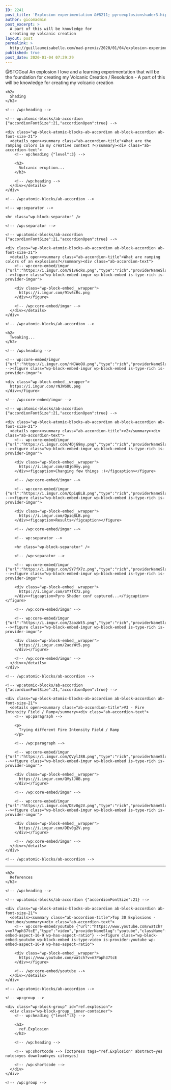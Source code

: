 ```yaml
---
ID: 2241
post_title: 'Explosion experimentation &#8211; pyroexplosionshader3.hiplc'
author: gicomadmin
post_excerpt: >
  A part of this will be knowledge for
  creating my volcanic creation
layout: post
permalink: >
  http://guillaumeisabelle.com/nad-previz/2020/01/04/explosion-experimentation-pyroexplosionshader3-hiplc/
published: true
post_date: 2020-01-04 07:29:29
---
```

<!-- wp:paragraph -->

@STCGoal An explosion I love and a learning experimentation that will be the foundation for creating my Volcanic Creation / Resolution - A part of this will be knowledge for creating my volcanic creation 

<!-- /wp:paragraph -->

<!-- wp:more -->

<!--more-->

<!-- /wp:more -->

<!-- wp:group -->

<div class="wp-block-group" id="shading">
  <div class="wp-block-group__inner-container">
    <!-- wp:heading -->
    
    <h2>
      Shading
    </h2>
    
    <!-- /wp:heading -->
    
    <!-- wp:atomic-blocks/ab-accordion {"accordionFontSize":21,"accordionOpen":true} -->
    
    <div class="wp-block-atomic-blocks-ab-accordion ab-block-accordion ab-font-size-21">
      <details open><summary class="ab-accordion-title">What are the ramping colors in my creative context ?</summary><div class="ab-accordion-text">
        <!-- wp:heading {"level":3} -->
        
        <h3>
          Volcanic eruption...
        </h3>
        
        <!-- /wp:heading -->
      </div></details>
    </div>
    
    <!-- /wp:atomic-blocks/ab-accordion -->
    
    <!-- wp:separator -->
    
    <hr class="wp-block-separator" />
    
    <!-- /wp:separator -->
    
    <!-- wp:atomic-blocks/ab-accordion {"accordionFontSize":21,"accordionOpen":true} -->
    
    <div class="wp-block-atomic-blocks-ab-accordion ab-block-accordion ab-font-size-21">
      <details open><summary class="ab-accordion-title">What are ramping colors of an explosions?</summary><div class="ab-accordion-text">
        <!-- wp:core-embed/imgur {"url":"https://i.imgur.com/91v6cRs.png","type":"rich","providerNameSlug":"imgur","className":""} --><figure class="wp-block-embed-imgur wp-block-embed is-type-rich is-provider-imgur">
        
        <div class="wp-block-embed__wrapper">
          https://i.imgur.com/91v6cRs.png
        </div></figure> 
        
        <!-- /wp:core-embed/imgur -->
      </div></details>
    </div>
    
    <!-- /wp:atomic-blocks/ab-accordion -->
  </div>
</div>

<!-- /wp:group -->

<!-- wp:group -->

<div class="wp-block-group">
  <div class="wp-block-group__inner-container">
    <!-- wp:heading -->
    
    <h2>
      Tweaking...
    </h2>
    
    <!-- /wp:heading -->
    
    <!-- wp:core-embed/imgur {"url":"https://i.imgur.com/rNJWoOU.png","type":"rich","providerNameSlug":"imgur","className":""} --><figure class="wp-block-embed-imgur wp-block-embed is-type-rich is-provider-imgur">
    
    <div class="wp-block-embed__wrapper">
      https://i.imgur.com/rNJWoOU.png
    </div></figure> 
    
    <!-- /wp:core-embed/imgur -->
    
    <!-- wp:atomic-blocks/ab-accordion {"accordionFontSize":21,"accordionOpen":true} -->
    
    <div class="wp-block-atomic-blocks-ab-accordion ab-block-accordion ab-font-size-21">
      <details open><summary class="ab-accordion-title">v2</summary><div class="ab-accordion-text">
        <!-- wp:core-embed/imgur {"url":"https://i.imgur.com/4DjG9my.png","type":"rich","providerNameSlug":"imgur","className":""} --><figure class="wp-block-embed-imgur wp-block-embed is-type-rich is-provider-imgur">
        
        <div class="wp-block-embed__wrapper">
          https://i.imgur.com/4DjG9my.png
        </div><figcaption>Changing few things :)</figcaption></figure> 
        
        <!-- /wp:core-embed/imgur -->
        
        <!-- wp:core-embed/imgur {"url":"https://i.imgur.com/QpiqBLB.png","type":"rich","providerNameSlug":"imgur","className":""} --><figure class="wp-block-embed-imgur wp-block-embed is-type-rich is-provider-imgur">
        
        <div class="wp-block-embed__wrapper">
          https://i.imgur.com/QpiqBLB.png
        </div><figcaption>Results</figcaption></figure> 
        
        <!-- /wp:core-embed/imgur -->
        
        <!-- wp:separator -->
        
        <hr class="wp-block-separator" />
        
        <!-- /wp:separator -->
        
        <!-- wp:core-embed/imgur {"url":"https://i.imgur.com/SY7fX7z.png","type":"rich","providerNameSlug":"imgur","className":""} --><figure class="wp-block-embed-imgur wp-block-embed is-type-rich is-provider-imgur">
        
        <div class="wp-block-embed__wrapper">
          https://i.imgur.com/SY7fX7z.png
        </div><figcaption>Pyro Shader conf captured...</figcaption></figure> 
        
        <!-- /wp:core-embed/imgur -->
        
        <!-- wp:core-embed/imgur {"url":"https://i.imgur.com/2aozWt5.png","type":"rich","providerNameSlug":"imgur","className":""} --><figure class="wp-block-embed-imgur wp-block-embed is-type-rich is-provider-imgur">
        
        <div class="wp-block-embed__wrapper">
          https://i.imgur.com/2aozWt5.png
        </div></figure> 
        
        <!-- /wp:core-embed/imgur -->
      </div></details>
    </div>
    
    <!-- /wp:atomic-blocks/ab-accordion -->
    
    <!-- wp:atomic-blocks/ab-accordion {"accordionFontSize":21,"accordionOpen":true} -->
    
    <div class="wp-block-atomic-blocks-ab-accordion ab-block-accordion ab-font-size-21">
      <details open><summary class="ab-accordion-title">V3 - Fire Intensity Field / Ramp</summary><div class="ab-accordion-text">
        <!-- wp:paragraph -->
        
        <p>
          Trying different Fire Intensity Field / Ramp
        </p>
        
        <!-- /wp:paragraph -->
        
        <!-- wp:core-embed/imgur {"url":"https://i.imgur.com/QVylJ8B.png","type":"rich","providerNameSlug":"imgur","className":""} --><figure class="wp-block-embed-imgur wp-block-embed is-type-rich is-provider-imgur">
        
        <div class="wp-block-embed__wrapper">
          https://i.imgur.com/QVylJ8B.png
        </div></figure> 
        
        <!-- /wp:core-embed/imgur -->
        
        <!-- wp:core-embed/imgur {"url":"https://i.imgur.com/DEv0g2V.png","type":"rich","providerNameSlug":"imgur","className":""} --><figure class="wp-block-embed-imgur wp-block-embed is-type-rich is-provider-imgur">
        
        <div class="wp-block-embed__wrapper">
          https://i.imgur.com/DEv0g2V.png
        </div></figure> 
        
        <!-- /wp:core-embed/imgur -->
      </div></details>
    </div>
    
    <!-- /wp:atomic-blocks/ab-accordion -->
  </div>
</div>

<!-- /wp:group -->

<!-- wp:separator -->

<hr class="wp-block-separator" />

<!-- /wp:separator -->

<!-- wp:group -->

<div class="wp-block-group" id="references">
  <div class="wp-block-group__inner-container">
    <!-- wp:heading -->
    
    <h2>
      References
    </h2>
    
    <!-- /wp:heading -->
    
    <!-- wp:atomic-blocks/ab-accordion {"accordionFontSize":21} -->
    
    <div class="wp-block-atomic-blocks-ab-accordion ab-block-accordion ab-font-size-21">
      <details><summary class="ab-accordion-title">Top 30 Explosions - Youtube</summary><div class="ab-accordion-text">
        <!-- wp:core-embed/youtube {"url":"https://www.youtube.com/watch?v=m7Paph37tcE","type":"video","providerNameSlug":"youtube","className":"wp-embed-aspect-16-9 wp-has-aspect-ratio"} --><figure class="wp-block-embed-youtube wp-block-embed is-type-video is-provider-youtube wp-embed-aspect-16-9 wp-has-aspect-ratio">
        
        <div class="wp-block-embed__wrapper">
          https://www.youtube.com/watch?v=m7Paph37tcE
        </div></figure> 
        
        <!-- /wp:core-embed/youtube -->
      </div></details>
    </div>
    
    <!-- /wp:atomic-blocks/ab-accordion -->
    
    <!-- wp:group -->
    
    <div class="wp-block-group" id="ref.explosion">
      <div class="wp-block-group__inner-container">
        <!-- wp:heading {"level":3} -->
        
        <h3>
          ref.Explosion
        </h3>
        
        <!-- /wp:heading -->
        
        <!-- wp:shortcode --> [zotpress tags="ref.Explosion" abstract=yes notes=yes download=yes cite=yes] 
        
        <!-- /wp:shortcode -->
      </div>
    </div>
    
    <!-- /wp:group -->
  </div>
</div>

<!-- /wp:group -->